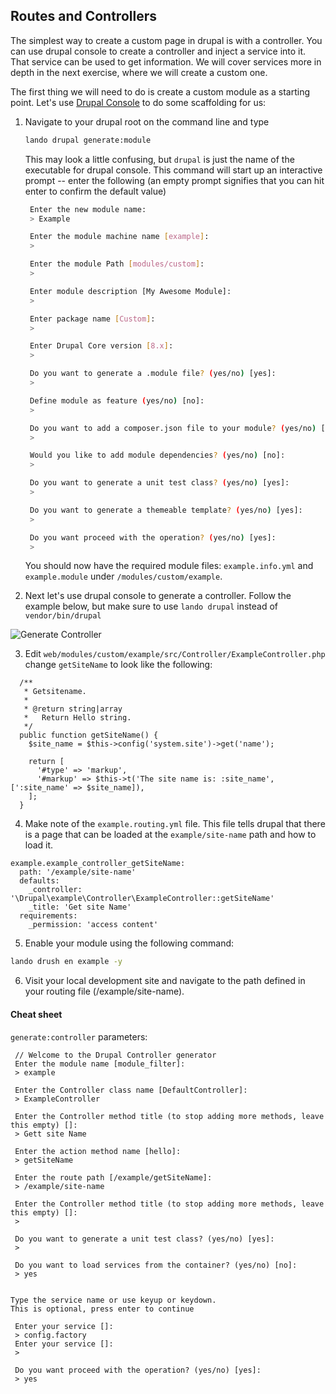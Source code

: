 ## Routes and Controllers

The simplest way to create a custom page in drupal is with a controller. You can use drupal console to create a controller and inject a service into it. That service can be used to get information. We will cover services more in depth in the next exercise, where we will create a custom one.

The first thing we will need to do is create a custom module as a starting point. Let's use [Drupal Console](https://drupalconsole.com/) to do some scaffolding for us:

1. Navigate to your drupal root on the command line and type

    ```bash
    lando drupal generate:module
    ```

    This may look a little confusing, but `drupal` is just the name of the executable for drupal console. This command will start up an interactive prompt -- enter the following (an empty prompt signifies that you can hit enter to confirm the default value)

    ```bash
     Enter the new module name:
     > Example

     Enter the module machine name [example]:
     >

     Enter the module Path [modules/custom]:
     >

     Enter module description [My Awesome Module]:
     >

     Enter package name [Custom]:
     >

     Enter Drupal Core version [8.x]:
     >

     Do you want to generate a .module file? (yes/no) [yes]:
     >

     Define module as feature (yes/no) [no]:
     >

     Do you want to add a composer.json file to your module? (yes/no) [yes]:
     >

     Would you like to add module dependencies? (yes/no) [no]:
     >

     Do you want to generate a unit test class? (yes/no) [yes]:
     >

     Do you want to generate a themeable template? (yes/no) [yes]:
     >

     Do you want proceed with the operation? (yes/no) [yes]:
     >

    ```

    You should now have the required module files: `example.info.yml` and `example.module` under `/modules/custom/example`.

2. Next let's use drupal console to generate a controller. Follow the example below, but make sure to use `lando drupal` instead of `vendor/bin/drupal`

![Generate Controller](https://user-images.githubusercontent.com/159693/45672711-bd397c00-badd-11e8-9660-08010da7949d.png)

3. Edit `web/modules/custom/example/src/Controller/ExampleController.php` change `getSiteName` to look like the following:

```
  /**
   * Getsitename.
   *
   * @return string|array
   *   Return Hello string.
   */
  public function getSiteName() {
    $site_name = $this->config('system.site')->get('name');

    return [
      '#type' => 'markup',
      '#markup' => $this->t('The site name is: :site_name', [':site_name' => $site_name]),
    ];
  }
```

4. Make note of the `example.routing.yml` file. This file tells drupal that there is a page that can be loaded at the `example/site-name` path and how to load it.

```
example.example_controller_getSiteName:
  path: '/example/site-name'
  defaults:
    _controller: '\Drupal\example\Controller\ExampleController::getSiteName'
    _title: 'Get site Name'
  requirements:
    _permission: 'access content'
```

5. Enable your module using the following command:

```bash
lando drush en example -y
```

6. Visit your local development site and navigate to the path defined in your routing file (/example/site-name).

#### Cheat sheet
`generate:controller` parameters:

```
 // Welcome to the Drupal Controller generator
 Enter the module name [module_filter]:
 > example

 Enter the Controller class name [DefaultController]:
 > ExampleController

 Enter the Controller method title (to stop adding more methods, leave this empty) []:
 > Gett site Name

 Enter the action method name [hello]:
 > getSiteName

 Enter the route path [/example/getSiteName]:
 > /example/site-name

 Enter the Controller method title (to stop adding more methods, leave this empty) []:
 > 

 Do you want to generate a unit test class? (yes/no) [yes]:
 > 

 Do you want to load services from the container? (yes/no) [no]:
 > yes


Type the service name or use keyup or keydown.
This is optional, press enter to continue

 Enter your service []:
 > config.factory
 Enter your service []:
 > 

 Do you want proceed with the operation? (yes/no) [yes]:
 > yes
```
